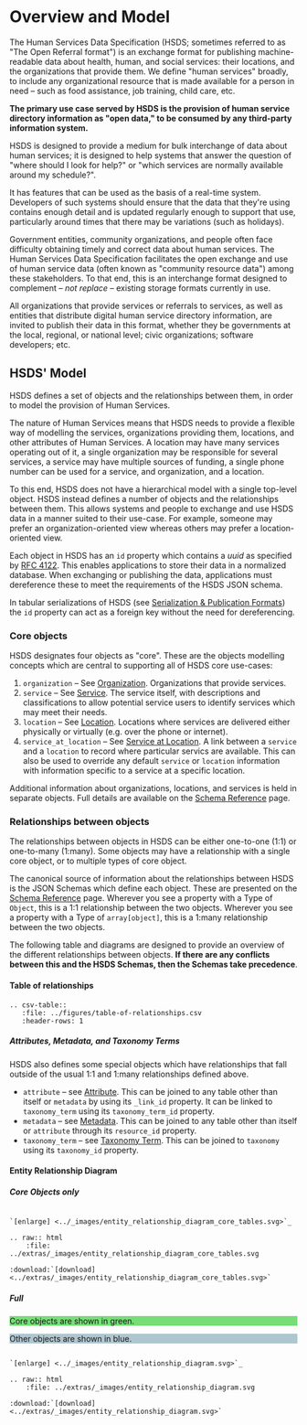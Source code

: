 Overview and Model
====================

The Human Services Data Specification (HSDS; sometimes referred to as "The Open Referral format") is an exchange format for publishing machine-readable data about health, human, and social services: their locations, and the organizations that provide them. We define "human services" broadly, to include any organizational resource that is made available for a person in need – such as food assistance, job training, child care, etc.

**The primary use case served by HSDS is the provision of human service directory information as "open data," to be consumed by any third-party information system.**

HSDS is designed to provide a medium for bulk interchange of data about human services; it is designed to help systems that answer the question of "where should I look for help?" or "which services are normally available around my schedule?". 

It has features that can be used as the basis of a real-time system. Developers of such systems should ensure that the data that they're using contains enough detail and is updated regularly enough to support that use, particularly around times that there may be variations (such as holidays).  

Government entities, community organizations, and people often face difficulty obtaining timely and correct data about human services. The Human Services Data Specification facilitates the open exchange and use of human service data (often known as "community resource data") among these stakeholders. To that end, this is an interchange format designed to complement – _not replace_ – existing storage formats currently in use.

All organizations that provide services or referrals to services, as well as entities that distribute digital human service directory information, are invited to publish their data in this format, whether they be governments at the local, regional, or national level; civic organizations; software developers; etc.

## HSDS' Model

HSDS defines a set of objects and the relationships between them, in order to model the provision of Human Services.

The nature of Human Services means that HSDS needs to provide a flexible way of modelling the services, organizations providing them, locations, and other attributes of Human Services. A location may have many services operating out of it, a single organization may be responsible for several services, a service may have multiple sources of funding, a single phone number can be used for a service, and organization, and a location.

To this end, HSDS does not have a hierarchical model with a single top-level object. HSDS instead defines a number of objects and the relationships between them. This allows systems and people to exchange and use HSDS data in a manner suited to their use-case. For example, someone may prefer an organization-oriented view whereas others may prefer a location-oriented view.

Each object in HSDS has an `id` property which contains a *uuid* as specified by [RFC 4122](https://datatracker.ietf.org/doc/html/rfc4122). This enables applications to store their data in a normalized database. When exchanging or publishing the data, applications must dereference these to meet the requirements of the HSDS JSON schema.

In tabular serializations of HSDS (see [Serialization & Publication Formats](serialization)) the `id` property can act as a foreign key without the need for dereferencing.


### Core objects

HSDS designates four objects as "core". These are the objects modelling concepts which are central to supporting all of HSDS core use-cases:

1. `organization` &ndash; See [Organization](schema_reference.md#organization). Organizations that provide services.
2. `service` &ndash; See [Service](schema_reference.md#service). The service itself, with descriptions and classifications to allow potential service users to identify services which may meet their needs.
3. `location` &ndash; See [Location](schema_reference.md#location). Locations where services are delivered either physically or virtually (e.g. over the phone or internet).
4. `service_at_location` &ndash; See [Service at Location](schema_reference.md#service_at_location). A link between a `service` and a `location` to record where particular servics are available. This can also be used to override any default `service` or `location` information with information specific to a service at a specific location.

Additional information about organizations, locations, and services is held in separate objects. Full details are available on the [Schema Reference](schema_reference) page.

### Relationships between objects

The relationships between objects in HSDS can be either one-to-one (1:1) or one-to-many (1:many). Some objects may have a relationship with a single core object, or to multiple types of core object.

The canonical source of information about the relationships between HSDS is the JSON Schemas which define each object. These are presented on the [Schema Reference](schema_reference) page. Wherever you see a property with a Type of `Object`, this is a 1:1 relationship between the two objects. Wherever you see a property with a Type of `array[object]`, this is a 1:many relationship between the two objects.

The following table and diagrams are designed to provide an overview of the different relationships between objects. **If there are any conflicts between this and the HSDS Schemas, then the Schemas take precedence**.

#### Table of relationships

```{eval-rst}
.. csv-table::
   :file: ../figures/table-of-relationships.csv
   :header-rows: 1
```

##### Attributes, Metadata, and Taxonomy Terms

HSDS also defines some special objects which have relationships that fall outside of the usual 1:1 and 1:many relationships defined above.

* `attribute` &ndash; see [Attribute](schema_reference.md#attribute). This can be joined to any table other than itself or `metadata` by using its `_link_id` property. It can be linked to `taxonomy_term` using its `taxonomy_term_id` property.
* `metadata` &ndash; see [Metadata](schema_reference.md#metadata). This can be joined to any table other than itself or `attribute` through its `resource_id` property.
* `taxonomy_term` &ndash; see [Taxonomy Term](schema_reference.md#taxonomy_term). This can be joined to `taxonomy` using its `taxonomy_id` property.

#### Entity Relationship Diagram

##### Core Objects only

```{eval-rst}

`[enlarge] <../_images/entity_relationship_diagram_core_tables.svg>`_

.. raw:: html
    :file: ../extras/_images/entity_relationship_diagram_core_tables.svg
    
:download:`[download] <../extras/_images/entity_relationship_diagram_core_tables.svg>`
```

##### Full

<div style="background-color: #77DD77;">

Core objects are shown in green.

</div>

<div style="background-color: #AEC6CF;">

Other objects are shown in blue.

</div>

```{eval-rst}

`[enlarge] <../_images/entity_relationship_diagram.svg>`_

.. raw:: html
    :file: ../extras/_images/entity_relationship_diagram.svg
    
:download:`[download] <../extras/_images/entity_relationship_diagram.svg>`

```
